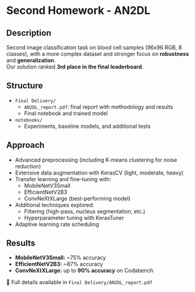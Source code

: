 # Second Homework - AN2DL

## Description
Second image classification task on blood cell samples (96x96 RGB, 8 classes), with a more complex dataset and stronger focus on **robustness** and **generalization**.  
Our solution ranked **3rd place in the final leaderboard**.

## Structure
- `Final Delivery/`  
  - `AN2DL_report.pdf`: final report with methodology and results  
  - Final notebook and trained model  
- `notebooks/`  
  - Experiments, baseline models, and additional tests

## Approach
- Advanced preprocessing (including K-means clustering for noise reduction)
- Extensive data augmentation with KerasCV (light, moderate, heavy)
- Transfer learning and fine-tuning with:
  - MobileNetV3Small
  - EfficientNetV2B3
  - ConvNeXtXLarge (best-performing model)
- Additional techniques explored:
  - Filtering (high-pass, nucleus segmentation, etc.)
  - Hyperparameter tuning with KerasTuner
- Adaptive learning rate scheduling

## Results
- **MobileNetV3Small:** ~75% accuracy  
- **EfficientNetV2B3:** ~87% accuracy  
- **ConvNeXtXLarge:** up to **90% accuracy** on Codabench  

📄 Full details available in `Final Delivery/AN2DL_report.pdf`
